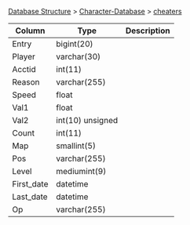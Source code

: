 [Database Structure](Database-Structure) > [Character-Database](Character-Database) > [cheaters](cheaters)

Column | Type | Description
--- | --- | ---
Entry | bigint(20) | 
Player | varchar(30) | 
Acctid | int(11) | 
Reason | varchar(255) | 
Speed | float | 
Val1 | float | 
Val2 | int(10) unsigned | 
Count | int(11) | 
Map | smallint(5) | 
Pos | varchar(255) | 
Level | mediumint(9) | 
First_date | datetime | 
Last_date | datetime | 
Op | varchar(255) | 
